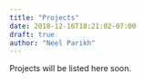```yaml
---
title: "Projects"
date: 2018-12-16T18:21:02-07:00
draft: true
author: "Neel Parikh"
---
```


Projects will be listed here soon.